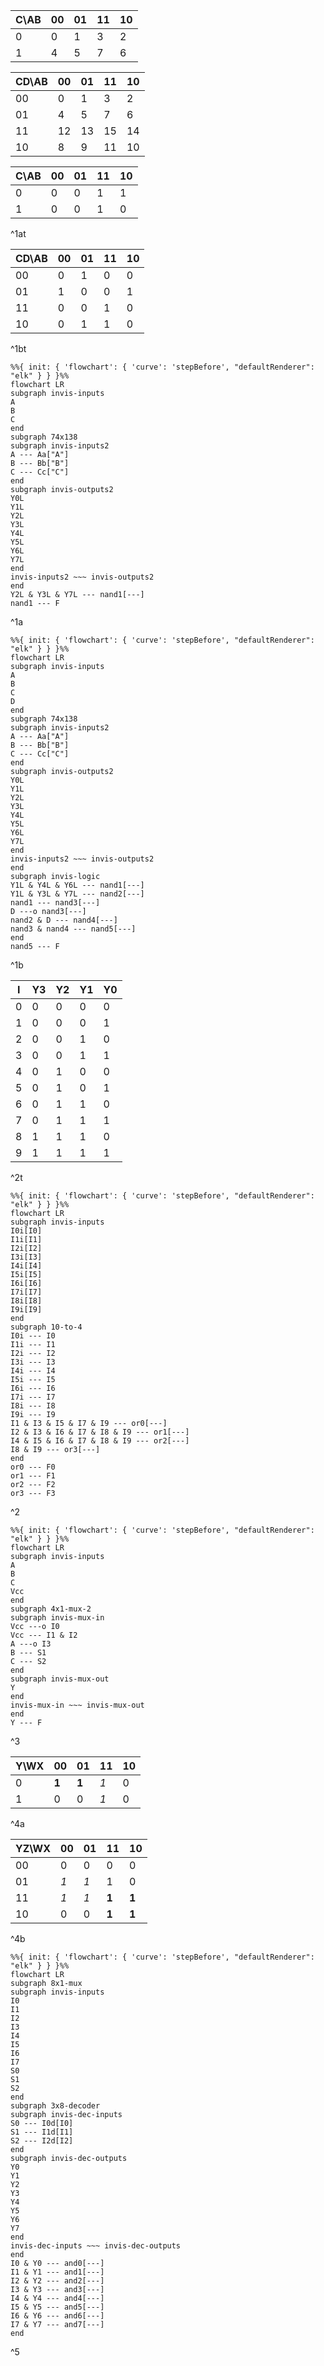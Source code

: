 
| C\AB | 00  | 01  | 11  | 10  |
| ---- | --- | --- | --- | --- |
| 0    | 0   | 1   | 3   | 2   |
| 1    | 4   | 5   | 7   | 6   |

| CD\AB | 00  | 01  | 11  | 10  |
| ----- | --- | --- | --- | --- |
| 00    | 0   | 1   | 3   | 2   |
| 01    | 4   | 5   | 7   | 6   |
| 11    | 12  | 13  | 15  | 14  |
| 10    | 8   | 9   | 11  | 10  |

| C\AB | 00  | 01  | 11  | 10  |
| ---- | --- | --- | --- | --- |
| 0    | 0   | 0   | 1   | 1   |
| 1    | 0   | 0   | 1   | 0   |
^1at

| CD\AB | 00  | 01  | 11  | 10  |
| ----- | --- | --- | --- | --- |
| 00    | 0   | 1   | 0   | 0   |
| 01    | 1   | 0   | 0   | 1   |
| 11    | 0   | 0   | 1   | 0   |
| 10    | 0   | 1   | 1   | 0   |
^1bt

```mermaid
%%{ init: { 'flowchart': { 'curve': 'stepBefore', "defaultRenderer": "elk" } } }%%
flowchart LR
subgraph invis-inputs
A
B
C
end
subgraph 74x138
subgraph invis-inputs2
A --- Aa["A"]
B --- Bb["B"]
C --- Cc["C"]
end
subgraph invis-outputs2
Y0L
Y1L
Y2L
Y3L
Y4L
Y5L
Y6L
Y7L
end
invis-inputs2 ~~~ invis-outputs2
end
Y2L & Y3L & Y7L --- nand1[---]
nand1 --- F
```
^1a

```mermaid
%%{ init: { 'flowchart': { 'curve': 'stepBefore', "defaultRenderer": "elk" } } }%%
flowchart LR
subgraph invis-inputs
A
B
C
D
end
subgraph 74x138
subgraph invis-inputs2
A --- Aa["A"]
B --- Bb["B"]
C --- Cc["C"]
end
subgraph invis-outputs2
Y0L
Y1L
Y2L
Y3L
Y4L
Y5L
Y6L
Y7L
end
invis-inputs2 ~~~ invis-outputs2
end
subgraph invis-logic
Y1L & Y4L & Y6L --- nand1[---]
Y1L & Y3L & Y7L --- nand2[---]
nand1 --- nand3[---]
D ---o nand3[---]
nand2 & D --- nand4[---]
nand3 & nand4 --- nand5[---]
end
nand5 --- F
```
^1b

| I   | Y3  | Y2  | Y1  | Y0  |
| --- | --- | --- | --- | --- |
| 0   | 0   | 0   | 0   | 0   |
| 1   | 0   | 0   | 0   | 1   |
| 2   | 0   | 0   | 1   | 0   |
| 3   | 0   | 0   | 1   | 1   |
| 4   | 0   | 1   | 0   | 0   |
| 5   | 0   | 1   | 0   | 1   |
| 6   | 0   | 1   | 1   | 0   |
| 7   | 0   | 1   | 1   | 1   |
| 8   | 1   | 1   | 1   | 0   |
| 9   | 1   | 1   | 1   | 1   |
^2t

```mermaid
%%{ init: { 'flowchart': { 'curve': 'stepBefore', "defaultRenderer": "elk" } } }%%
flowchart LR
subgraph invis-inputs
I0i[I0]
I1i[I1]
I2i[I2]
I3i[I3]
I4i[I4]
I5i[I5]
I6i[I6]
I7i[I7]
I8i[I8]
I9i[I9]
end
subgraph 10-to-4
I0i --- I0
I1i --- I1
I2i --- I2
I3i --- I3
I4i --- I4
I5i --- I5
I6i --- I6
I7i --- I7
I8i --- I8
I9i --- I9
I1 & I3 & I5 & I7 & I9 --- or0[---]
I2 & I3 & I6 & I7 & I8 & I9 --- or1[---]
I4 & I5 & I6 & I7 & I8 & I9 --- or2[---]
I8 & I9 --- or3[---]
end
or0 --- F0
or1 --- F1
or2 --- F2
or3 --- F3
```
^2


```mermaid
%%{ init: { 'flowchart': { 'curve': 'stepBefore', "defaultRenderer": "elk" } } }%%
flowchart LR
subgraph invis-inputs
A
B
C
Vcc
end
subgraph 4x1-mux-2
subgraph invis-mux-in
Vcc ---o I0
Vcc --- I1 & I2
A ---o I3
B --- S1
C --- S2
end
subgraph invis-mux-out
Y
end
invis-mux-in ~~~ invis-mux-out
end
Y --- F
```
^3

| Y\WX | 00    | 01    | 11  | 10  |
| ---- | ----- | ----- | --- | --- |
| 0    | **1** | **1** | *1* | 0   |
| 1    | 0     | 0     | *1* | 0   |
^4a

| YZ\WX | 00  | 01  | 11    | 10    |
| ----- | --- | --- | ----- | ----- |
| 00    | 0   | 0   | 0     | 0     |
| 01    | *1* | *1* | 1     | 0     |
| 11    | *1* | *1* | **1** | **1** |
| 10    | 0   | 0   | **1** | **1** |
^4b


```mermaid
%%{ init: { 'flowchart': { 'curve': 'stepBefore', "defaultRenderer": "elk" } } }%%
flowchart LR
subgraph 8x1-mux
subgraph invis-inputs
I0
I1
I2
I3
I4
I5
I6
I7
S0
S1
S2
end
subgraph 3x8-decoder
subgraph invis-dec-inputs
S0 --- I0d[I0]
S1 --- I1d[I1]
S2 --- I2d[I2]
end
subgraph invis-dec-outputs
Y0
Y1
Y2
Y3
Y4
Y5
Y6
Y7
end
invis-dec-inputs ~~~ invis-dec-outputs
end
I0 & Y0 --- and0[---]
I1 & Y1 --- and1[---]
I2 & Y2 --- and2[---]
I3 & Y3 --- and3[---]
I4 & Y4 --- and4[---]
I5 & Y5 --- and5[---]
I6 & Y6 --- and6[---]
I7 & Y7 --- and7[---]
end
```
^5
